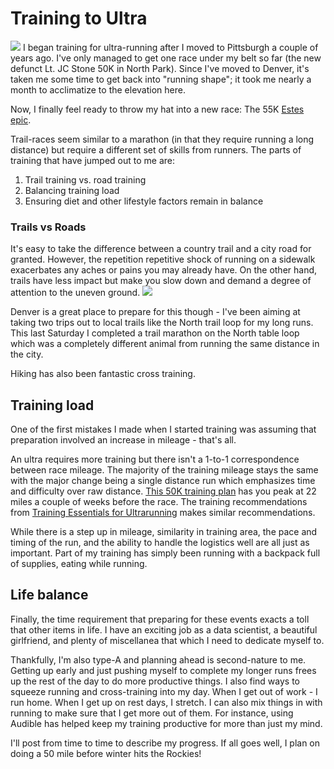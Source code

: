 # Training to Ultra
![](https://github.com/poc1673/poc1673.github.io/blob/master/img/training_for_ultra/DSC_0052.JPG)
I began training for ultra-running after I moved to Pittsburgh a couple of years ago. I've only managed to get one race under my belt so far (the new defunct Lt. JC Stone 50K in North Park). Since I've moved to Denver, it's taken me some time to get back into "running shape"; it took me nearly a month to acclimatize to the elevation here.

Now, I finally feel ready to throw my hat into a new race: The 55K [Estes epic](http://estesepic.com).

Trail-races seem similar to a marathon (in that they require running a long distance) but require a different set of skills from runners. The parts of training that have jumped out to me are:

1. Trail training vs. road training
2. Balancing training load
3. Ensuring diet and other lifestyle factors remain in balance

### Trails vs Roads

It's easy to take the difference between a country trail and a city road for granted. However, the repetition repetitive shock of running on a sidewalk exacerbates any aches or pains you may already have. On the other hand, trails have less impact but make you slow down and demand a degree of attention to the uneven ground.
![](https://github.com/poc1673/poc1673.github.io/blob/master/img/training_for_ultra/runpic1.jpg)

Denver is a great place to prepare for this though - I've been aiming at taking two trips out to local trails like the North trail loop for my long runs. This last Saturday I completed a trail marathon on the North table loop which was a completely different animal from running the same distance in the city.

Hiking has also been fantastic cross training.

## Training load
One of the first mistakes I made when I started training was assuming that preparation involved an increase in mileage - that's all.

An ultra requires more training but there isn't a 1-to-1 correspondence between race mileage. The majority of the training mileage stays the same with the major change being a single distance run which emphasizes time and difficulty over raw distance. [This 50K training plan](https://blog.mapmyrun.com/50k-trail-running-training-plan/) has you peak at 22 miles a couple of weeks before the race. The training recommendations from [Training Essentials for Ultrarunning](https://www.amazon.com/Training-Essentials-Ultrarunning-Ultramarathon-Performance-ebook/dp/B01GQRFZS2/ref=sr_1_1?crid=1E5CIN0A118L5&keywords=training+essentials+for+ultrarunning&qid=1564322753&s=gateway&sprefix=training+essentials%2Caps%2C175&sr=8-1) makes similar recommendations.

While there is a step up in mileage, similarity in training area, the pace and timing of the run, and the ability to handle the logistics well are all just as important. Part of my training has simply been running with a backpack full of supplies, eating while running.

## Life balance

Finally, the time requirement that preparing for these events exacts a toll that other items in life. I have an exciting job as a data scientist, a beautiful girlfriend, and plenty of miscellanea that which I need to dedicate myself to.

Thankfully, I'm also type-A and planning ahead is second-nature to me. Getting up early and just pushing myself to complete my longer runs frees up the rest of the day to do more productive things. I also find ways to squeeze running and cross-training into my day. When I get out of work  - I run home.
When I get up on rest days, I stretch. I can also mix things in with running to make sure that I get more out of them. For instance, using Audible has helped keep my training productive for more than just my mind.

I'll post from time to time to describe my progress. If all goes well, I plan on doing a 50 mile before winter hits the Rockies!

